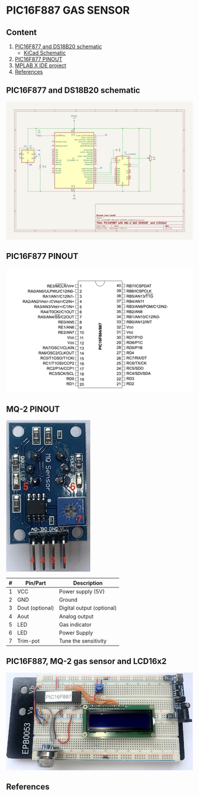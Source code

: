 # PIC16F887 GAS SENSOR


## Content

1. [PIC16F877 and DS18B20 schematic](#pic16f877-and-ds18b20-schematic) 
    * [KiCad Schematic](./KiCad/)
2. [PIC16F877 PINOUT](#pic16f877-pinout)
5. [MPLAB X IDE project](./MPLAB_EXAMPLE/)
6. [References](#references)


## PIC16F877 and DS18B20 schematic

![PIC16F877 and DS18B20 schematic](./schematic_pic16F887_MQ_2_LCD16x2.jpg)


## PIC16F877 PINOUT

![PIC16F877 PINOUT](../../../images/PIC16F887_PINOUT.png)


## MQ-2 PINOUT

![MQ-2 PINOUT](../images/MQ_PINOUT.jpg)

| # | Pin/Part | Description |
|---|---|---|
| 1 | VCC | Power supply (5V) |
| 2 | GND | Ground |
| 3 | Dout (optional) | Digital output (optional) |
| 4 | Aout | Analog output |
| 5 | LED  | Gas indicator | 
| 6 | LED  | Power Supply | 
| 7 | Trim-pot | Tune the sensitivity | 



## PIC16F887, MQ-2 gas sensor and LCD16x2


![PIC16F887, MQ-2 gas sensor and LCD16x2](./prototype_pic16F887_MQ_2_LCD16x2.jpg)


## References
